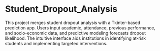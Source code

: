 # Student_Dropout_Analysis
This project merges student dropout analysis with a Tkinter-based prediction app. Users input academic, attendance,
previous performance, and socio-economic data, and predictive modeling forecasts dropout likelihood. The intuitive
interface aids institutions in identifying at-risk students and implementing targeted interventions. 
